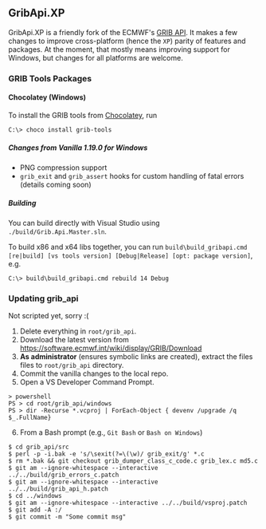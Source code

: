 ## GribApi.XP

GribApi.XP is a friendly fork of the ECMWF's [GRIB API](https://software.ecmwf.int/wiki/display/GRIB/What+is+GRIB-API). It makes a few changes to improve cross-platform (hence the `XP`) parity of features and packages. At the moment, that mostly means improving support for Windows, but changes for all platforms are welcome.

### GRIB Tools Packages

#### Chocolatey (Windows)

To install the GRIB tools from [Chocolatey](https://chocolatey.org/packages/grib-tools), run
```shell
C:\> choco install grib-tools
```

##### Changes from Vanilla 1.19.0 for Windows
* PNG compression support
* `grib_exit` and `grib_assert` hooks for custom handling of fatal errors (details coming soon)

##### Building
You can build directly with Visual Studio using `./build/Grib.Api.Master.sln`.

To build x86 and x64 libs together, you can run `build\build_gribapi.cmd [re|build] [vs tools version] [Debug|Release] [opt: package version]`, e.g.
```shell
C:\> build\build_gribapi.cmd rebuild 14 Debug
```

### Updating grib_api
Not scripted yet, sorry :(

1. Delete everything in `root/grib_api`.
2. Download the latest version from https://software.ecmwf.int/wiki/display/GRIB/Download
3. **As administrator** (ensures symbolic links are created), extract the files files to `root/grib_api` directory.
4. Commit the vanilla changes to the local repo.
5. Open a VS Developer Command Prompt.
```shell
> powershell
PS > cd root/grib_api/windows
PS > dir -Recurse *.vcproj | ForEach-Object { devenv /upgrade /q $_.FullName}
```
6. From a Bash prompt (e.g., `Git Bash` or `Bash on Windows`)
```shell
$ cd grib_api/src
$ perl -p -i.bak -e 's/\sexit(?=\(\w)/ grib_exit/g' *.c
$ rm *.bak && git checkout grib_dumper_class_c_code.c grib_lex.c md5.c
$ git am --ignore-whitespace --interactive ../../build/grib_errors_c.patch
$ git am --ignore-whitespace --interactive ../../build/grib_api_h.patch
$ cd ../windows
$ git am --ignore-whitespace --interactive ../../build/vsproj.patch
$ git add -A :/
$ git commit -m "Some commit msg"
```

